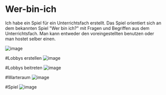 # Wer-bin-ich
Ich habe ein Spiel für ein Unterrichtsfach erstellt. Das Spiel orientiert sich an dem bekannten Spiel "Wer bin ich?" mit Fragen und Begriffen aus dem Unterrichtsfach. Man kann entweder den voreingestellten benutzen oder man hostet selber einen. 

![image](https://github.com/Paizee/Wer-bin-ich/assets/99689902/b11acdb3-11fe-4d99-81bb-45a007fd0c9e)

#Lobbys erstellen
![image](https://github.com/Paizee/Wer-bin-ich/assets/99689902/e10b7cb4-5520-4188-b6f7-389bdc941aa0)

#Lobbys beitreten
![image](https://github.com/Paizee/Wer-bin-ich/assets/99689902/b7283b30-d4a0-494c-83a1-87cad321412b)

#Warteraum
![image](https://github.com/Paizee/Wer-bin-ich/assets/99689902/712b3c01-06b9-429e-b56b-479fda514896)

#Spiel
![image](https://github.com/Paizee/Wer-bin-ich/assets/99689902/870fd39a-20c7-447f-b5f4-deb1507f720e)

